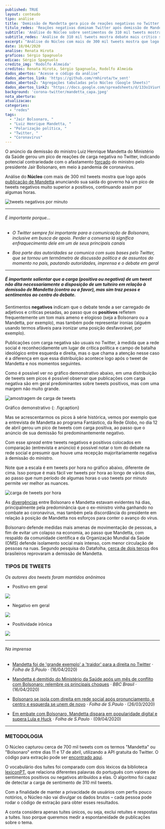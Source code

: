 ```yaml
---
published: TRUE
layout: conteudo
tipo: análise
title: 'Demissão de Mandetta gera pico de reações negativas no Twitter'
titulo_redes: 'Reações negativas dominam Twitter após demissão de Mandetta'
subtitle: 'Análise do Núcleo sobre sentimentos de 310 mil tweets mostra debate mais crítico acerca de saída forçada de ministro'
subtitle_redes: 'Análise de 310 mil tweets mostra debate mais crítico sobre de saída forçada de ministro'
excerpt: "Análise do Núcleo com mais de 300 mil tweets mostra que logo após publicação de Mandetta anunciando sua saída do governo há um pico de tweets negativos muito superior a positivos, continuando assim por algumas horas."
date: 18/04/2020
analise: Renata Hirota
graficos: Sérgio Spagnuolo
edicao: Sérgio Spagnuolo
credito_img: 'Rodolfo Almeida'
creditos: Renata Hirota, Sérgio Spagnuolo, Rodolfo Almeida
dados_abertos: "Acesse o código da análise"
dados_abertos_link: 'https://github.com/rmhirota/tw_sent'
dados_abertos2: "Agregações tabuladas pelo Núcleo (Google Sheets)"
dados_abertos_link2: "https://docs.google.com/spreadsheets/d/133o1ViurOcQUIiE21l2lMRCCEvvp6W_tCxya6hiioFY/edit?usp=sharing"
background: 'corona-twitter/mandetta_capa.jpeg'
nota_abertura:
atualizacao:
categories:
  - "redes"
tags:
  - "Jair Bolsonaro, "
  - "Luiz Henrique Mandetta, "
  - "Polarização política, "
  - "Twitter, "
  - "Coronavírus"
---
```


O anúncio da demissão do ministro Luiz Henrique Mandetta do Ministério da Saúde gerou um pico de reações de carga negativa no Twitter, indicando potencial contrariedade com o afastamento [forçado](https://brasil.elpais.com/sociedade/2020-04-16/mandetta-e-demitido-por-bolsonaro.html) do ministro pelo presidente Jair Bolsonaro, em meio à pandemia de coronavírus.

Análise do **Núcleo** com mais de 300 mil tweets mostra que logo após [publicação de Mandetta](https://twitter.com/lhmandetta/status/1250865863755997189) anunciando sua saída do governo há um pico de tweets negativos muito superior a positivos, continuando assim por algumas horas.

![tweets negativos por minuto](../img/corona-twitter/mandetta_tweets_negativos_minutos.png)

---

###### É importante porque...

- *O Twitter sempre foi importante para a comunicação de Bolsonaro, inclusive em busca de apoio. Perder a conversa lá significa enfraquecimento dele em um de seus principais canais*

- *Boa parte das autoridades se comunica com suas bases pelo Twitter, que se tornou um termômetro de discussão política e de assuntos do momento no país, pautando autoridades, imprensa e o debate em geral*


---

##### É importante salientar que a carga (**positiva** ou **negativa**) de um tweet não dita necessariamente a disposição de um tuiteiro em relação à demissão de Mandetta (contra ou a favor), mas sim traz pesos e sentimentos ao centro do debate.

Sentimentos **negativos** indicam que o debate tende a ser carregado de adjetivos e críticas pesadas, ao passo que os **positivos** refletem frequentemente um tom mais ameno e elogioso (seja a Bolsonaro ou a Mandetta, por exemplo), mas também pode representar ironias (alguém usando termos afáveis para ironizar uma posição desfavorável, por exemplo).

Publicações com carga negativa são usuais no Twitter, à medida que a rede social é reconhecidamente um lugar de crítica política e campo de batalha ideológico entre esquerda e direita, mas o que chama a atenção nesse caso é a diferença em que essa distribuição acontece logo após o tweet de Mandetta e nos momentos seguintes.

Como é possível ver no gráfico demonstrativo abaixo, em uma distribuição de tweets sem picos é possível observar que publicações com carga negativa são em geral predominantes sobre tweets positivos, mas com uma margem não muito grande.

![amostragem de carga de tweets](../img/corona-twitter/mandetta_amostragem_usual.png)

Gráfico demonstrativo
{: .figcaption}

Mas se acrescentarmos os picos à série histórica, vemos por exemplo que a entrevista de Mandetta ao programa Fantástico, da Rede Globo, no dia 12 de abril gerou um pico de tweets com carga positiva, ao passo que o anúncio de sua demissão foi predominantemente negativo.

Com esse *spread* entre tweets negativos e positivos colocados em comparação (entrevista e anúncio) é possível notar o tom do debate na rede social e presumir que houve uma recepção majoritariamente negativa à demissão do ministro.

Note que a escala é em tweets por hora no gráfico abaixo, diferente de cima. Isso porque é mais fácil ver tweets por hora ao longo de vários dias, ao passo que num período de algumas horas o uso tweets por minuto permite ver melhor as nuances.

![carga de tweets por hora](../img/corona-twitter/mandetta_porhora_demit.png)

As [divergências](https://oglobo.globo.com/brasil/bolsonaro-diz-que-divergencia-com-mandetta-cada-vez-mais-se-tornava-uma-realidade-1-24376367) entre Bolsonaro e Mandetta estavam evidentes há dias, principalmente pela predominância que o ex-ministro vinha ganhando no combate ao coronavírus, mas também pela discordância do presidente em relação à posição de Mandetta nos esforços para conter o avanço do vírus.

Bolsonaro defende medidas mais amenas de movimentação de pessoas, a fim de evitar um colapso na economia, ao passo que Mandetta, com respaldo da comunidade científica e da Organização Mundial da Saúde (OMS) defende isolamento social mais intenso, com menor circulação de pessoas na ruas. Segundo pesquisa do Datafolha, [cerca de dois terços](https://www1.folha.uol.com.br/poder/2020/04/demissao-de-mandetta-por-bolsonaro-e-reprovada-por-64-diz-datafolha.shtml) dos brasileiros reprovaram a demissão de Mandetta.

### TIPOS DE TWEETS

_Os autores dos tweets foram mantidos anônimos_


- Positivo em geral

![](../img/corona-twitter/mandetta_positivo_geral.png)

- Negativo em geral

![](../img/corona-twitter/mandetta_negativo_geral.png)

- Positividade irônica

![](../img/corona-twitter/mandetta_positivo_ironico.png)

---

###### Na imprensa

* [Mandetta foi de 'grande exemplo' a 'traidor' para a direita no Twitter](https://www1.folha.uol.com.br/poder/2020/04/mandetta-foi-de-grande-exemplo-a-traidor-para-a-direita-no-twitter.shtml) &sdot; *Folha de S.Paulo* &sdot; (16/04/2020)

* [Mandetta é demitido do Ministério da Saúde após um mês de conflito com Bolsonaro: relembre os principais choques](https://www.bbc.com/portuguese/internacional-52316728) &sdot; *BBC Brasil* &sdot; (16/04/2020)

* [Bolsonaro se isola com direita em rede social após pronunciamento, e centro e esquerda se unem de novo](https://www1.folha.uol.com.br/poder/2020/03/bolsonaro-se-isola-com-direita-apos-discurso-e-centro-e-esquerda-se-unem-de-novo.shtml) &sdot; *Folha de S.Paulo* &sdot; (26/03/2020)

* [Em embate com Bolsonaro, Mandetta dispara em popularidade digital e supera Lula e Huck](https://www1.folha.uol.com.br/poder/2020/04/em-embate-com-bolsonaro-mandetta-dispara-em-popularidade-digital-e-supera-lula-e-huck.shtml) &sdot; *Folha de S.Paulo* &sdot; (09/04/2020)

---

### METODOLOGIA

O Núcleo capturou cerca de 700 mil tweets com os termos "Mandetta" ou "Bolsonaro" entre dias 11 e 17 de abril, utilizando a API gratuita do Twitter. O código para extração pode ser [encontrado aqui](https://gist.github.com/voltdatalab/a342c1179284deafa5c508dad33373f5).

O vocabulário dos tuítes foi comparado com dois léxicos da biblioteca [lexiconPT](https://cran.r-project.org/web/packages/lexiconPT/lexiconPT.pdf), que relaciona diferentes palavras do português com valores de sentimentos positivos ou negativos atribuídos a elas. O algoritmo foi capaz de detectar a carga de sentimento de 310 mil tweets.

Com a finalidade de manter a privacidade de usuários com perfis pouco notórios, o Núcleo não vai divulgar os dados brutos – cada pessoa pode rodar o código de extração para obter esses resultados.

A conta considera apenas tuítes únicos, ou seja, exclui retuítes e respostas a tuítes. Isso porque queremos medir a espontaneidade de publicações sobre o tema.
